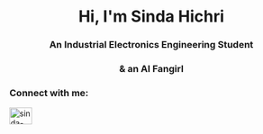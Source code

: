 <h1 align="center">Hi, I'm Sinda Hichri</h1>
<h3 align="center">An Industrial Electronics Engineering Student</h3>
<h3 align="center">& an AI Fangirl</h3>

<h3 align="left">Connect with me:</h3>
<p align="left">
<a href="https://linkedin.com/in/sinda-hichri" target="blank"><img align="center" src="https://raw.githubusercontent.com/rahuldkjain/github-profile-readme-generator/master/src/images/icons/Social/linked-in-alt.svg" alt="sinda-hichri" height="30" width="40" /></a>
</p>
